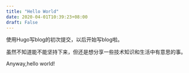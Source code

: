 ```yaml
---
title: "Hello World"
date: 2020-04-01T10:39:23+08:00
draft: False
---
```

使用Hugo写blog的初次提交，以后开始写blog啦。

虽然不知道能不能坚持下来，但还是想分享一些技术知识和生活中有意思的事。

Anyway,hello world!
